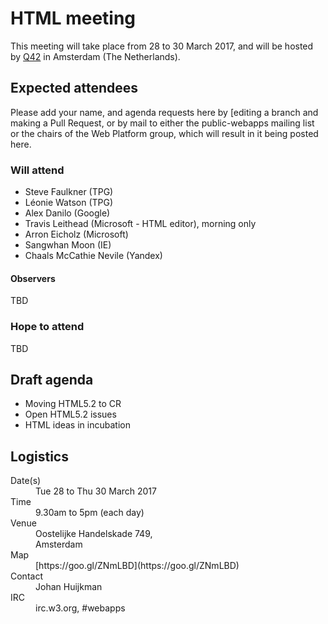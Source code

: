 # HTML meeting

This meeting will take place from 28 to 30 March 2017, and will be hosted by [Q42](http://q42.nl) in Amsterdam (The Netherlands).

## Expected attendees

Please add your name, and agenda requests here by [editing a branch and making a Pull Request, or by mail to either the public-webapps mailing list or the chairs of the Web Platform group, which will result in it being posted here.

### Will attend

* Steve Faulkner (TPG)
* Léonie Watson (TPG)
* Alex Danilo (Google)
* Travis Leithead (Microsoft - HTML editor), morning only
* Arron Eicholz (Microsoft)
* Sangwhan Moon (IE)
* Chaals McCathie Nevile (Yandex)

#### Observers
TBD

### Hope to attend
TBD

## Draft agenda
* Moving HTML5.2 to CR
* Open HTML5.2 issues
* HTML ideas in incubation

## Logistics

<dl>
<dt>Date(s)</dt>
<dd>Tue 28 to Thu 30 March 2017</dd>
<dt>Time</dt>
<dd>9.30am to 5pm (each day)</dd>
<dt>Venue</dt>
<dd>
Oostelijke Handelskade 749,<br> 
Amsterdam</dd>
<dt>Map</dt>
<dd>[https://goo.gl/ZNmLBD](https://goo.gl/ZNmLBD)</dd>
<dt>Contact</dt>
<dd>Johan Huijkman</dd>
<dt>IRC</dt>
  <dd>irc.w3.org, #webapps</dd>
</dl>
